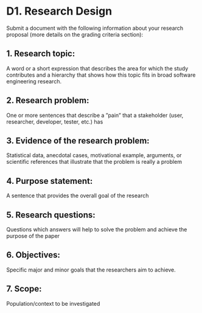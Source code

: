 # D1. Research Design
Submit a document with the following information about your research proposal (more details on the grading
criteria section):

## 1. Research topic: 
A word or a short expression that describes the area for which the study contributes
and a hierarchy that shows how this topic fits in broad software engineering research.

## 2. Research problem: 
One or more sentences that describe a ”pain” that a stakeholder (user, researcher,
developer, tester, etc.) has

## 3. Evidence of the research problem: 
Statistical data, anecdotal cases, motivational example,
arguments, or scientific references that illustrate that the problem is really a problem

## 4. Purpose statement: 
A sentence that provides the overall goal of the research

## 5. Research questions: 
Questions which answers will help to solve the problem and achieve the purpose
of the paper

## 6. Objectives: 
Specific major and minor goals that the researchers aim to achieve.

## 7. Scope: 
Population/context to be investigated
